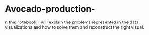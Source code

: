 # Avocado-production-
n this notebook, I will explain the problems represented in the data visualizations and how to solve them and reconstruct the right visual.
